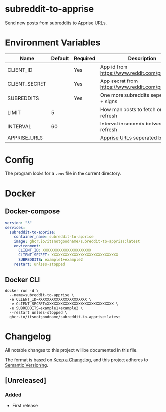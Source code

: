 # subreddit-to-apprise

Send new posts from subreddits to Apprise URLs.

# Environment Variables

| Name          | Default | Required | Description                                                                                            |
| ------------- | ------- | -------- | ------------------------------------------------------------------------------------------------------ |
| CLIENT_ID     |         | Yes      | App id from https://www.reddit.com/prefs/apps/                                                         |
| CLIENT_SECRET |         | Yes      | App secret from https://www.reddit.com/prefs/apps/                                                     |
| SUBREDDITS    |         | Yes      | One more subreddits seperated by + signs                                                               |
| LIMIT         | 5       |          | How man posts to fetch on each refresh                                                                 |
| INTERVAL      | 60      |          | Interval in seconds between each refresh                                                               |
| APPRISE_URLS  |         |          | [Apprise URLs](https://github.com/caronc/apprise#productivity-based-notifications) seperated by spaces |

# Config

The program looks for a `.env` file in the current directory.

# Docker

## Docker-compose

```yaml
version: "3"
services:
  subreddit-to-apprise:
    container_name: subreddit-to-apprise
    image: ghcr.io/itsnotgoodname/subreddit-to-apprise:latest
    environment:
      CLIENT_ID: XXXXXXXXXXXXXXXXXXXXXX
      CLIENT_SECRET: XXXXXXXXXXXXXXXXXXXXXXXXXXXXXX
      SUBREDDITS: example1+example2
    restart: unless-stopped
```

## Docker CLI

```shell
docker run -d \
  --name=subreddit-to-apprise \
  -e CLIENT_ID=XXXXXXXXXXXXXXXXXXXXXX \
  -e CLIENT_SECRET=XXXXXXXXXXXXXXXXXXXXXXXXXXXXXX \
  -e SUBREDDITS=example1+example2 \
  --restart unless-stopped \
  ghcr.io/itsnotgoodname/subreddit-to-apprise:latest
```

# Changelog

All notable changes to this project will be documented in this file.

The format is based on [Keep a Changelog](https://keepachangelog.com/en/1.0.0/),
and this project adheres to [Semantic Versioning](https://semver.org/spec/v2.0.0.html).

## [Unreleased]

### Added

- First release
